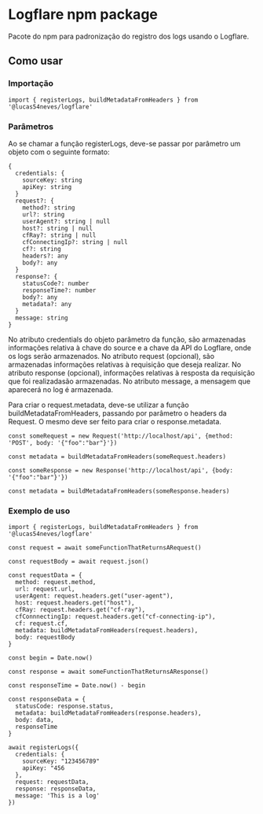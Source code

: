 # Logflare npm package

Pacote do npm para padronização do registro dos logs usando o Logflare.

## Como usar

### Importação

```
import { registerLogs, buildMetadataFromHeaders } from '@lucas54neves/logflare'
```

### Parâmetros

Ao se chamar a função registerLogs, deve-se passar por parâmetro um objeto com o seguinte formato:

```
{
  credentials: {
    sourceKey: string
    apiKey: string
  }
  request?: {
    method?: string
    url?: string
    userAgent?: string | null
    host?: string | null
    cfRay?: string | null
    cfConnectingIp?: string | null
    cf?: string
    headers?: any
    body?: any
  }
  response?: {
    statusCode?: number
    responseTime?: number
    body?: any
    metadata?: any
  }
  message: string
}
```

No atributo credentials do objeto parâmetro da função, são armazenadas informações relativa à chave do source e a chave da API do Logflare, onde os logs serão armazenados. No atributo request (opcional), são armazenadas informações relativas à requisição que deseja realizar. No atributo response (opcional), informações relativas à resposta da requisição que foi realizadasão armazenadas. No atributo message, a mensagem que aparecerá no log é armazenada.

Para criar o request.metadata, deve-se utilizar a função buildMetadataFromHeaders, passando por parâmetro o headers da Request. O mesmo deve ser feito para criar o response.metadata.

```
const someRequest = new Request('http://localhost/api', {method: 'POST', body: '{"foo":"bar"}'})

const metadata = buildMetadataFromHeaders(someRequest.headers)
```

```
const someResponse = new Response('http://localhost/api', {body: '{"foo":"bar"}'})

const metadata = buildMetadataFromHeaders(someResponse.headers)
```

### Exemplo de uso

```
import { registerLogs, buildMetadataFromHeaders } from '@lucas54neves/logflare'

const request = await someFunctionThatReturnsARequest()

const requestBody = await request.json()

const requestData = {
  method: request.method,
  url: request.url,
  userAgent: request.headers.get("user-agent"),
  host: request.headers.get("host"),
  cfRay: request.headers.get("cf-ray"),
  cfConnnectingIp: request.headers.get("cf-connecting-ip"),
  cf: request.cf,
  metadata: buildMetadataFromHeaders(request.headers),
  body: requestBody
}

const begin = Date.now()

const response = await someFunctionThatReturnsAResponse()

const responseTime = Date.now() - begin

const responseData = {
  statusCode: response.status,
  metadata: buildMetadataFromHeaders(response.headers),
  body: data,
  responseTime
}

await registerLogs({
  credentials: {
    sourceKey: "123456789"
    apiKey: "456
  },
  request: requestData,
  response: responseData,
  message: 'This is a log'
})
```

